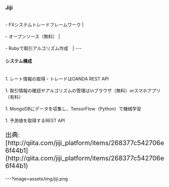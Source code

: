### Jiji
<br>
- FXシステムトレードフレームワーク |
<br>
<br>
- オープンソース（無料） |
<br>
<br>
- Rubyで取引アルゴリズム作成　|
---

#### システム構成
<br>
1. レート情報の取得・トレードはOANDA REST API
<br>
<br>
1. 取引情報の確認やアルゴリズムの管理は\nブラウザ（無料）orスマホアプリ（有料）
<br>
<br>
1. MongoDBにデータを収集し、TensorFlow（Python）で機械学習
<br>
<br>
1. 予測値を取得するREST API
<br>
<p style="font-size: 20px;">出典: [http://qiita.com/jiji_platform/items/268377c542706e6f44b1](http://qiita.com/jiji_platform/items/268377c542706e6f44b1)</p>

---?image=assets/img/jiji.png
